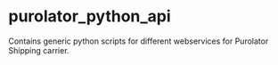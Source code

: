 # purolator_python_api
Contains generic python scripts for different webservices for Purolator Shipping carrier.

